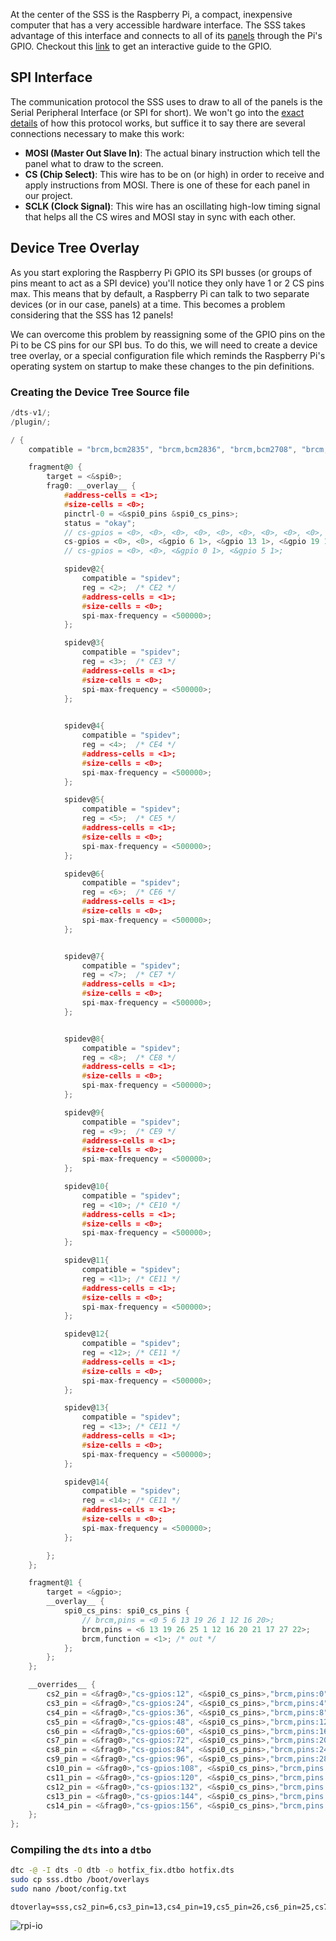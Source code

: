 At the center of the SSS is the Raspberry Pi, a compact, inexpensive computer that has a very accessible hardware interface. The SSS takes advantage of this interface and connects to all of its [panels](Panel.md) through the Pi's GPIO. Checkout this [link](https://pinout.xyz) to get an interactive guide to the GPIO.

## SPI Interface
The communication protocol the SSS uses to draw to all of the panels is the Serial Peripheral Interface (or SPI for short). We won't go into the [exact details](https://www.circuitbasics.com/basics-of-the-spi-communication-protocol/) of how this protocol works, but suffice it to say there are several connections necessary to make this work:

- **MOSI (Master Out Slave In)**: The actual binary instruction which tell the panel what to draw to the screen.
- **CS (Chip Select)**: This wire has to be on (or high) in order to receive and apply instructions from MOSI. There is one of these for each panel in our project.
- **SCLK (Clock Signal)**: This wire has an oscillating high-low timing signal that helps all the CS wires and MOSI stay in sync with each other.

## Device Tree Overlay
As you start exploring the Raspberry Pi GPIO its SPI busses (or groups of pins meant to act as a SPI device) you'll notice they only have 1 or 2 CS pins max. This means that by default, a Raspberry Pi can talk to two separate devices (or in our case, panels) at a time. This becomes a problem considering that the SSS has 12 panels!

We can overcome this problem by reassigning some of the GPIO pins on the Pi to be CS pins for our SPI bus. To do this, we will need to create a device tree overlay, or a special configuration file which reminds the Raspberry Pi's operating system on startup to make these changes to the pin definitions.

### Creating the Device Tree Source file

```c
/dts-v1/;
/plugin/;

/ {
	compatible = "brcm,bcm2835", "brcm,bcm2836", "brcm,bcm2708", "brcm,bcm2709", "brcm,bcm2710";

	fragment@0 {
		target = <&spi0>;
		frag0: __overlay__ {
			#address-cells = <1>;
			#size-cells = <0>;
			pinctrl-0 = <&spi0_pins &spi0_cs_pins>;
			status = "okay";
			// cs-gpios = <0>, <0>, <0>, <0>, <0>, <0>, <0>, <0>, <0>, <0>, <&gpio 0 1>, <&gpio 5 1>, <&gpio 6 1>, <&gpio 13 1>, <&gpio 19 1>, <&gpio 26 1>, <&gpio 1 1>, <&gpio 12 1>, <&gpio 16 1>, <&gpio 20 1>;
			cs-gpios = <0>, <0>, <&gpio 6 1>, <&gpio 13 1>, <&gpio 19 1>, <&gpio 26 1>, <&gpio 25 1>, <&gpio 1 1>, <&gpio 12 1>, <&gpio 16 1>, <&gpio 20 1>, <&gpio 21 1>, <&gpio 17 1>, <&gpio 27 1>, <&gpio 22 1>;
			// cs-gpios = <0>, <0>, <&gpio 0 1>, <&gpio 5 1>;

			spidev@2{
				compatible = "spidev";
				reg = <2>;	/* CE2 */
				#address-cells = <1>;
				#size-cells = <0>;
				spi-max-frequency = <500000>;
			};

			spidev@3{
				compatible = "spidev";
				reg = <3>;	/* CE3 */
				#address-cells = <1>;
				#size-cells = <0>;
				spi-max-frequency = <500000>;
			};

			
			spidev@4{
				compatible = "spidev";
				reg = <4>;	/* CE4 */
				#address-cells = <1>;
				#size-cells = <0>;
				spi-max-frequency = <500000>;
			};

			spidev@5{
				compatible = "spidev";
				reg = <5>;	/* CE5 */
				#address-cells = <1>;
				#size-cells = <0>;
				spi-max-frequency = <500000>;
			};

			spidev@6{
				compatible = "spidev";
				reg = <6>;	/* CE6 */
				#address-cells = <1>;
				#size-cells = <0>;
				spi-max-frequency = <500000>;
			};


			spidev@7{
				compatible = "spidev";
				reg = <7>;	/* CE7 */
				#address-cells = <1>;
				#size-cells = <0>;
				spi-max-frequency = <500000>;
			};


			spidev@8{
				compatible = "spidev";
				reg = <8>;	/* CE8 */
				#address-cells = <1>;
				#size-cells = <0>;
				spi-max-frequency = <500000>;
			};

			spidev@9{
				compatible = "spidev";
				reg = <9>;	/* CE9 */
				#address-cells = <1>;
				#size-cells = <0>;
				spi-max-frequency = <500000>;
			};

			spidev@10{
				compatible = "spidev";
				reg = <10>;	/* CE10 */
				#address-cells = <1>;
				#size-cells = <0>;
				spi-max-frequency = <500000>;
			};

			spidev@11{
				compatible = "spidev";
				reg = <11>;	/* CE11 */
				#address-cells = <1>;
				#size-cells = <0>;
				spi-max-frequency = <500000>;
			};

			spidev@12{
				compatible = "spidev";
				reg = <12>;	/* CE11 */
				#address-cells = <1>;
				#size-cells = <0>;
				spi-max-frequency = <500000>;
			};

			spidev@13{
				compatible = "spidev";
				reg = <13>;	/* CE11 */
				#address-cells = <1>;
				#size-cells = <0>;
				spi-max-frequency = <500000>;
			};

			spidev@14{
				compatible = "spidev";
				reg = <14>;	/* CE11 */
				#address-cells = <1>;
				#size-cells = <0>;
				spi-max-frequency = <500000>;
			};

		};
	};

	fragment@1 {
		target = <&gpio>;
		__overlay__ {
			spi0_cs_pins: spi0_cs_pins {
				// brcm,pins = <0 5 6 13 19 26 1 12 16 20>;
				brcm,pins = <6 13 19 26 25 1 12 16 20 21 17 27 22>;
				brcm,function = <1>; /* out */
			};
		};
	};

	__overrides__ {
		cs2_pin = <&frag0>,"cs-gpios:12", <&spi0_cs_pins>,"brcm,pins:0";
		cs3_pin = <&frag0>,"cs-gpios:24", <&spi0_cs_pins>,"brcm,pins:4";
		cs4_pin = <&frag0>,"cs-gpios:36", <&spi0_cs_pins>,"brcm,pins:8";
		cs5_pin = <&frag0>,"cs-gpios:48", <&spi0_cs_pins>,"brcm,pins:12";
		cs6_pin = <&frag0>,"cs-gpios:60", <&spi0_cs_pins>,"brcm,pins:16";
		cs7_pin = <&frag0>,"cs-gpios:72", <&spi0_cs_pins>,"brcm,pins:20";
		cs8_pin = <&frag0>,"cs-gpios:84", <&spi0_cs_pins>,"brcm,pins:24";
		cs9_pin = <&frag0>,"cs-gpios:96", <&spi0_cs_pins>,"brcm,pins:28";
		cs10_pin = <&frag0>,"cs-gpios:108", <&spi0_cs_pins>,"brcm,pins:32";
		cs11_pin = <&frag0>,"cs-gpios:120", <&spi0_cs_pins>,"brcm,pins:36";
		cs12_pin = <&frag0>,"cs-gpios:132", <&spi0_cs_pins>,"brcm,pins:40";
		cs13_pin = <&frag0>,"cs-gpios:144", <&spi0_cs_pins>,"brcm,pins:44";
		cs14_pin = <&frag0>,"cs-gpios:156", <&spi0_cs_pins>,"brcm,pins:48";
	};
};
```

### Compiling the `dts` into a `dtbo`

```bash
dtc -@ -I dts -O dtb -o hotfix_fix.dtbo hotfix.dts
sudo cp sss.dtbo /boot/overlays
sudo nano /boot/config.txt
```

```
dtoverlay=sss,cs2_pin=6,cs3_pin=13,cs4_pin=19,cs5_pin=26,cs6_pin=25,cs7_pin=1,cs8_pin=12,cs9_pin=16,cs10_pin=20,cs11_pin=21,cs12_pin=17,cs13_pin=27,cs14_pin=22
```


![rpi-io](rpi-io.png)